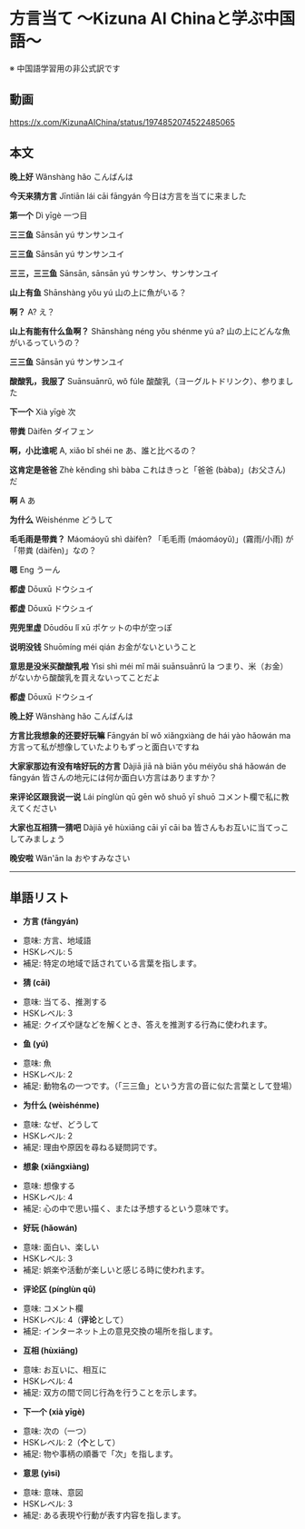 # 方言当て 〜Kizuna AI Chinaと学ぶ中国語〜
※ 中国語学習用の非公式訳です

## 動画
https://x.com/KizunaAIChina/status/1974852074522485065

## 本文

**晚上好**
Wǎnshàng hǎo
こんばんは

**今天来猜方言**
Jīntiān lái cāi fāngyán
今日は方言を当てに来ました

**第一个**
Dì yīgè
一つ目

**三三鱼**
Sānsān yú
サンサンユイ

**三三鱼**
Sānsān yú
サンサンユイ

**三三，三三鱼**
Sānsān, sānsān yú
サンサン、サンサンユイ

**山上有鱼**
Shānshàng yǒu yú
山の上に魚がいる？

**啊？**
A?
え？

**山上有能有什么鱼啊？**
Shānshàng néng yǒu shénme yú a?
山の上にどんな魚がいるっていうの？

**三三鱼**
Sānsān yú
サンサンユイ

**酸酸乳，我服了**
Suānsuānrǔ, wǒ fúle
酸酸乳（ヨーグルトドリンク）、参りました

**下一个**
Xià yīgè
次

**带粪**
Dàifèn
ダイフェン

**啊，小比谁呢**
A, xiǎo bǐ shéi ne
あ、誰と比べるの？

**这肯定是爸爸**
Zhè kěndìng shì bàba
これはきっと「爸爸 (bàba)」(お父さん) だ

**啊**
A
あ

**为什么**
Wèishénme
どうして

**毛毛雨是带粪？**
Máomáoyǔ shì dàifèn?
「毛毛雨 (máomáoyǔ)」(霧雨/小雨) が「带粪 (dàifèn)」なの？

**嗯**
Eng
うーん

**都虚**
Dōuxū
ドウシュイ

**都虚**
Dōuxū
ドウシュイ

**兜兜里虚**
Dōudōu lǐ xū
ポケットの中が空っぽ

**说明没钱**
Shuōmíng méi qián
お金がないということ

**意思是没米买酸酸乳啦**
Yìsi shì méi mǐ mǎi suānsuānrǔ la
つまり、米（お金）がないから酸酸乳を買えないってことだよ

**都虚**
Dōuxū
ドウシュイ

**晚上好**
Wǎnshàng hǎo
こんばんは

**方言比我想象的还要好玩嘛**
Fāngyán bǐ wǒ xiǎngxiàng de hái yào hǎowán ma
方言って私が想像していたよりもずっと面白いですね

**大家家那边有没有啥好玩的方言**
Dàjiā jiā nà biān yǒu méiyǒu shá hǎowán de fāngyán
皆さんの地元には何か面白い方言はありますか？

**来评论区跟我说一说**
Lái pínglùn qū gēn wǒ shuō yī shuō
コメント欄で私に教えてください

**大家也互相猜一猜吧**
Dàjiā yě hùxiāng cāi yī cāi ba
皆さんもお互いに当てっこしてみましょう

**晚安啦**
Wǎn'ān la
おやすみなさい

---

## 単語リスト

* **方言 (fāngyán)**
- 意味: 方言、地域語
- HSKレベル: 5
- 補足: 特定の地域で話されている言葉を指します。

* **猜 (cāi)**
- 意味: 当てる、推測する
- HSKレベル: 3
- 補足: クイズや謎などを解くとき、答えを推測する行為に使われます。

* **鱼 (yú)**
- 意味: 魚
- HSKレベル: 2
- 補足: 動物名の一つです。（「三三鱼」という方言の音に似た言葉として登場）

* **为什么 (wèishénme)**
- 意味: なぜ、どうして
- HSKレベル: 2
- 補足: 理由や原因を尋ねる疑問詞です。

* **想象 (xiǎngxiàng)**
- 意味: 想像する
- HSKレベル: 4
- 補足: 心の中で思い描く、または予想するという意味です。

* **好玩 (hǎowán)**
- 意味: 面白い、楽しい
- HSKレベル: 3
- 補足: 娯楽や活動が楽しいと感じる時に使われます。

* **评论区 (pínglùn qū)**
- 意味: コメント欄
- HSKレベル: 4（**评论**として）
- 補足: インターネット上の意見交換の場所を指します。

* **互相 (hùxiāng)**
- 意味: お互いに、相互に
- HSKレベル: 4
- 補足: 双方の間で同じ行為を行うことを示します。

* **下一个 (xià yīgè)**
- 意味: 次の（一つ）
- HSKレベル: 2（**个**として）
- 補足: 物や事柄の順番で「次」を指します。

* **意思 (yìsi)**
- 意味: 意味、意図
- HSKレベル: 3
- 補足: ある表現や行動が表す内容を指します。
